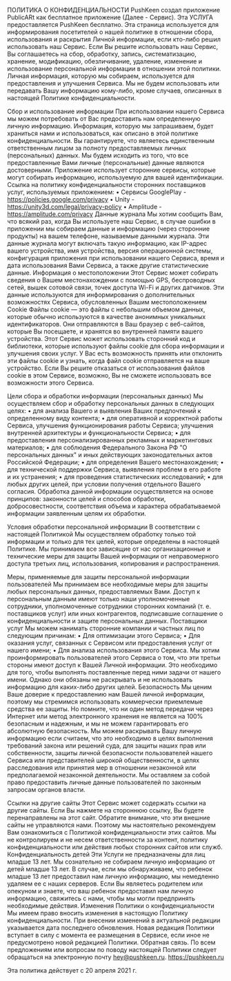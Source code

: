 ПОЛИТИКА О КОНФИДЕНЦИАЛЬНОСТИ 
PushKeen создал приложение PublicARt как бесплатное приложение (Далее - Сервис). Эта УСЛУГА предоставляется PushKeen бесплатно.
Эта страница используется для информирования посетителей о нашей политике в отношении сбора, использования и раскрытия Личной информации, если кто-либо решил использовать наш Сервис.
Если Вы решите использовать наш Сервис, Вы соглашаетесь на сбор, обработку, запись, систематизацию, хранение, модификацию, обезличивание, удаление, изменение и использование персональной информации в отношении этой политики. Личная информация, которую мы собираем, используется для предоставления и улучшения Сервиса. Мы не будем использовать или передавать Вашу информацию кому-либо, кроме случаев, описанных в настоящей Политике конфиденциальности.

Сбор и использование информации
При использовании нашего Сервиса мы можем потребовать от Вас предоставить нам определенную личную информацию. Информация, которую мы запрашиваем, будет храниться нами и использоваться, как описано в этой политике конфиденциальности.
Вы гарантируете, что являетесь единственным ответственным лицом за полноту предоставляемых личных (персональных) данных. Мы будем исходить из того, что все предоставленные Вами личные (персональные) данные являются достоверными.
Приложение использует сторонние сервисы, которые могут собирать информацию, используемую для вашей идентификации.
Ссылка на политику конфиденциальности сторонних поставщиков услуг, используемых приложением:
• Сервисы GooglePlay - https://policies.google.com/privacy
• Unity - https://unity3d.com/legal/privacy-policy
• Amplitude - https://amplitude.com/privacy
Данные журнала
Мы хотим сообщить Вам, что всякий раз, когда Вы используете наш Сервис, в случае ошибки в приложении мы собираем данные и информацию (через сторонние продукты) на вашем телефоне, называемые данными журнала. Эти данные журнала могут включать такую информацию, как IP-адрес вашего устройства, имя устройства, версия операционной системы, конфигурация приложения при использовании нашего Сервиса, время и дата использования Вами Сервиса, а также другие статистические данные.
Информация о местоположении
Этот Сервис может собирать сведения о Вашем местонахождении с помощью GPS, беспроводных сетей, вышек сотовой связи, точек доступа Wi-Fi и других датчиков. Эти данные используются для информирования о дополнительных возможностях Сервиса, обусловленных Вашим местоположением
Cookie
Файлы cookie — это файлы с небольшим объемом данных, которые обычно используются в качестве анонимных уникальных идентификаторов. Они отправляются в Ваш браузер с веб-сайтов, которые Вы посещаете, и хранятся во внутренней памяти вашего устройства.
Этот Сервис может использовать сторонний код и библиотеки, которые используют файлы cookie для сбора информации и улучшения своих услуг. У Вас есть возможность принять или отклонить эти файлы cookie и узнать, когда файл cookie отправляется на ваше устройство. Если Вы решите отказаться от использования файлов cookie в этом Сервисе, возможно, Вы не сможете использовать все возможности этого Сервиса.

Цели сбора и обработки информации (персональных данных)
Мы осуществляем сбор и обработку персональных данных в следующих целях:
• для анализа Вашего и выявления Ваших предпочтений к определенному виду контента;
• для оперативной и корректной работы Сервиса, улучшения функционирования работы Сервиса; улучшения внутренней архитектуры и функциональности Сервиса;
• для предоставления персонализированных рекламных и маркетинговых материалов;
• для соблюдения Федерального Закона РФ "О персональных данных" и иных действующих законодательных актов Российской Федерации;
• для определения Вашего местонахождения;
• для технической поддержки Сервиса, выявления проблем в его работе и их устранения;
• для проведения статистических исследований;
• для любых других целей, при условии получения отдельного Вашего согласия. 
Обработка данной информации осуществляется на основе принципов: законности целей и способов обработки, добросовестности, соответствия объема и характера обрабатываемой информации заявленным целям их обработки.
 
Условия обработки персональной информации
В соответствии с настоящей Политикой Мы осуществляем обработку только той информации и только для тех целей, которые определены в настоящей Политике. Мы принимаем все зависящие от нас организационные и технические меры для защиты Вашей информации от неправомерного доступа третьих лиц, использования, копирования и распространения. 

Меры, применяемые для защиты персональной информации пользователей
Мы принимаем все необходимые меры для защиты любых персональных данных, предоставляемых Вами. 
Доступ к персональным данным имеют только наши уполномоченные сотрудники, уполномоченные сотрудники сторонних компаний (т. е. поставщиков услуг) или иных контрагентов, подписавшие соглашение о конфиденциальности и защите персональных данных.
Поставщики услуг
Мы можем нанимать сторонние компании и частных лиц по следующим причинам:
• Для оптимизации этого Сервиса;
• Для оказания услуг, связанных с Сервисом или предоставления услуг от нашего имени;
• Для анализа использования этого Сервиса.
Мы хотим проинформировать пользователей этого Сервиса о том, что эти третьи стороны имеют доступ к Вашей Личной информации. Это необходимо для того, чтобы выполнять поставленные перед ними задачи от нашего имени. Однако они обязаны не раскрывать и не использовать информацию для каких-либо других целей.
Безопасность
Мы ценим Ваше доверие к предоставлению нам Вашей личной информации, поэтому мы стремимся использовать коммерчески приемлемые средства ее защиты. Но помните, что ни один метод передачи через Интернет или метод электронного хранения не является на 100% безопасным и надежным, и мы не можем гарантировать его абсолютную безопасность.
Мы можем раскрывать Вашу личную информацию если считаем, что это необходимо в целях выполнения требований закона или решений суда, для защиты наших прав или собственности, защиты личной безопасности пользователей нашего Сервиса или представителей широкой общественности, в целях расследования или принятия мер в отношении незаконной или предполагаемой незаконной деятельности. Мы оставляем за собой право предоставить личные данные пользователей по законным запросам органов власти. 

Ссылки на другие сайты
Этот Сервис может содержать ссылки на другие сайты. Если Вы нажмете на стороннюю ссылку, Вы будете перенаправлены на этот сайт. Обратите внимание, что эти внешние сайты не управляются нами. Поэтому мы настоятельно рекомендуем Вам ознакомиться с Политикой конфиденциальности этих сайтов. Мы не контролируем и не несем ответственности за контент, политику конфиденциальности или действия любых сторонних сайтов или служб.
Конфиденциальность детей
Эти Услуги не предназначены для лиц младше 13 лет. Мы сознательно не собираем личную информацию от детей младше 13 лет. В случае, если мы обнаруживаем, что ребенок младше 13 лет предоставил нам личную информацию, мы немедленно удаляем ее с наших серверов. Если Вы являетесь родителем или опекуном и знаете, что ваш ребенок предоставил нам личную информацию, свяжитесь с нами, чтобы мы могли предпринять необходимые действия.
Изменения Политики о конфиденциальности
Мы имеем право вносить изменения в настоящую Политику конфиденциальности. При внесении изменений в актуальной редакции указывается дата последнего обновления. Новая редакция Политики вступает в силу с момента ее размещения в Сервисе, если иное не предусмотрено новой редакцией Политики.
Обратная связь. 
По всем предложениям или вопросам по поводу настоящей Политики следует обращаться на электронную почту hey@pushkeen.ru.
https://pushkeen.ru

Эта политика действует с 20 апреля 2021 г.

